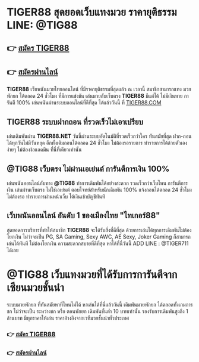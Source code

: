 # TIGER88 สุดยอดเว็บแทงมวย ราคายุติธรรม LINE: @TIG88

## 👉 [สมัคร TIGER88](https://www.tiger711.io/)
## 👉 [สมัครผ่านไลน์](https://line.me/R/ti/p/%40tiger711)

**TIGER88** เว็บพนันมวยไทยออนไลน์ ที่มีราคายุติธรรมที่สุดแล้ว ณ เวลานี้
สมาชิกสามารถแทง มวยพักยก ได้ตลอด 24 ชั่วโมง ที่มีการแข่งขัน
เล่นมวยกับเว็บตรง **TIGER88** มีแต่ได้ ไม่มีเงินหาย การันตี 100%
เล่นพนันผ่านระบบออนไลน์ที่ดีที่สุด ได้แล้ววันนี้ ที่ [TIGER88.COM](https://www.tiger711.io/)

## TIGER88 ระบบฝากถอน ที่รวดเร็วไม่เอาเปรียบ
เล่นเดิมพันผ่าน **TIGER88.NET** วันนี้ผ่านระบบอัตโนมัติที่รวดเร็วกว่าใคร ทันสมัยที่สุด
ฝาก-ถอน ได้ทุกวันไม่มีวันหยุด อีกทั้งเติมถอนได้ตลอด 24 ชั่วโมง ไม่ต้องรอรายการ
ทำรายการได้ด้วยตัวเองง่ายๆ ไม่ต้องง้อแอดมิน ที่นี่ที่เดียวเท่านั้น

## @TIG88 เว็บตรง ไม่ผ่านเอเย่นต์ การันตีการเงิน 100%
เล่นพนันออนไลน์กับทาง **@TIG88** ทำการเดิมพันได้อย่างสะดวก รวดเร็วกว่าเว็บไหน
การันตีการเงิน เล่นผ่านเว็บตรง ไม่ใช่เอเย่นต์ ตอบโจทย์สำหรับนักเดิมพัน 100%
แจ้งถอนได้ตลอด 24 ชั่วโมง ไม่ต้องรอ ทำรายการผ่านหน้าเว็บ ได้เงินเข้าบัญชีทันที

## เว็บพนันออนไลน์ อันดับ 1 ของเมืองไทย "ไทเกอร์88"
สุดยอดการบริการที่ทำให้สมาชิก **TIGER88** จะได้รับสิ่งที่ดีที่สุด ด้วยการเล่นได้ทุกการเดิมพันไม่ต้องโยกเงิน
ไม่ว่าจะเป็น PG, SA Gaming, Sexy AWC, AE Sexy, Joker Gaming ก็สามารถเล่นได้ทันที ไม่ต้องโยกเงิน
ความสะดวกสบายที่ดีที่สุด หาได้ที่นี่วันนี้ ADD LINE : @TIGER711 ได้เลย

# @TIG88 เว็บแทงมวยที่ได้รับการการันตีจาก เซียนมวยชั้นนำ
ระบบมวยพักยก ที่ทันสมัยหาที่ไหนไม่ได้ หาเล่นได้ที่นี่แล้ววันนี้ เดิมพันมวยพักยก ได้ตลอดทั้งเกมการชก ไม่ว่าจะเป็น ระหว่างชก หรือ ตอนพักยก
เดิมพันขั้นต่ำ 10 บาทเท่านั้น รองรับการเดิมพันสูงถึง 1 ล้านบาท มีทุกราคาให้เล่น ราคาอ้างอิงจากเวทีมวยชั้นนำทั่วประเทศ

### 👉 [สมัคร TIGER88](https://www.tiger711.io/)
### 👉 [สมัครผ่านไลน์](https://line.me/R/ti/p/%40tiger711)
